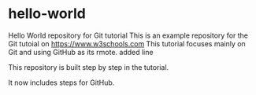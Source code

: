 # hello-world
Hello World repository for Git tutorial
This is an example repository for the Git tutoial on https://www.w3schools.com
This tutorial focuses mainly on Git and using GitHub as its rmote.
added line

This repository is built step by step in the tutorial.

It now includes steps for GitHub.
